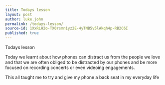 ```yaml
---
title: Todays lesson
layout: post
author: luke.john
permalink: /todays-lesson/
source-id: 1XxRLH2o-TX0rsmn1yz2E-4yTNB5v5lAkqh4p-RB2C6I
published: true
---
```

Todays lesson

Today we learnt about how phones can distract us from the people we love and that we are often obliged to be distracted by our phones and be more focused on recording concerts or even videoing engagements.

This all taught me to try and give my phone a back seat in my everyday life


